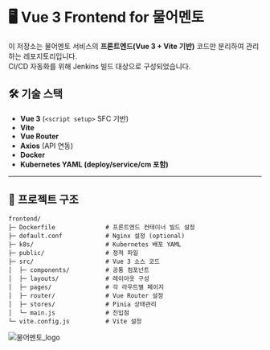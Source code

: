 # 🖥️ Vue 3 Frontend for 물어멘토

이 저장소는 물어멘토 서비스의 **프론트엔드(Vue 3 + Vite 기반)** 코드만 분리하여 관리하는 레포지토리입니다.  
CI/CD 자동화를 위해 Jenkins 빌드 대상으로 구성되었습니다.

## 🛠️ 기술 스택

- **Vue 3** (`<script setup>` SFC 기반)
- **Vite**
- **Vue Router**
- **Axios** (API 연동)
- **Docker**
- **Kubernetes YAML (deploy/service/cm 포함)**

---

## 📂 프로젝트 구조

```
frontend/
├─ Dockerfile              # 프론트엔드 컨테이너 빌드 설정
├─ default.conf            # Nginx 설정 (optional)
├─ k8s/                    # Kubernetes 배포 YAML
├─ public/                 # 정적 파일
├─ src/                    # Vue 3 소스 코드
│  ├─ components/          # 공통 컴포넌트
│  ├─ layouts/             # 레이아웃 구성
│  ├─ pages/               # 각 라우트별 페이지
│  ├─ router/              # Vue Router 설정
│  ├─ stores/              # Pinia 상태관리
│  └─ main.js              # 진입점
└─ vite.config.js          # Vite 설정
```

![물어멘토_logo](https://github.com/user-attachments/assets/45e009c8-5266-4af1-a473-b464716b2822)

